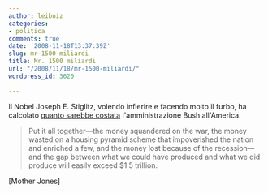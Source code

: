 ```yaml
---
author: leibniz
categories:
- politica
comments: true
date: '2008-11-18T13:37:39Z'
slug: mr-1500-miliardi
title: Mr. 1500 miliardi
url: "/2008/11/18/mr-1500-miliardi/"
wordpress_id: 3620

---
```

Il Nobel Joseph E. Stiglitz, volendo infierire e facendo molto il furbo, ha calcolato [quanto sarebbe costata](https://www.motherjones.com/news/feature/2008/11/the-seven-deadly-deficits.html) l'amministrazione Bush all'America.


> Put it all together—the money squandered on the war, the money wasted on a housing pyramid scheme that impoverished the nation and enriched a few, and the money lost because of the recession—and the gap between what we could have produced and what we did produce will easily exceed $1.5 trillion.


[Mother Jones]
